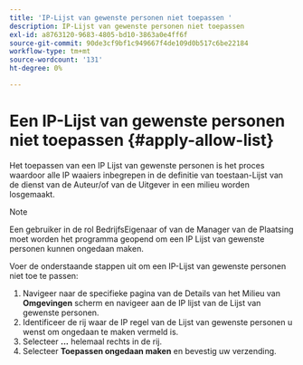```yaml
---
title: 'IP-Lijst van gewenste personen niet toepassen '
description: IP-Lijst van gewenste personen niet toepassen
exl-id: a8763120-9683-4805-bd10-3863a0e4ff6f
source-git-commit: 90de3cf9bf1c949667f4de109d0b517c6be22184
workflow-type: tm+mt
source-wordcount: '131'
ht-degree: 0%

---
```


# Een IP-Lijst van gewenste personen niet toepassen {#apply-allow-list}

Het toepassen van een IP Lijst van gewenste personen is het proces waardoor alle IP waaiers inbegrepen in de definitie van toestaan-Lijst van de dienst van de Auteur/of van de Uitgever in een milieu worden losgemaakt.

>[!NOTE]
>Een gebruiker in de rol BedrijfsEigenaar of van de Manager van de Plaatsing moet worden het programma geopend om een IP Lijst van gewenste personen kunnen ongedaan maken.

Voer de onderstaande stappen uit om een IP-Lijst van gewenste personen niet toe te passen:

1. Navigeer naar de specifieke pagina van de Details van het Milieu van **Omgevingen** scherm en navigeer aan de IP lijst van de Lijst van gewenste personen.
1. Identificeer de rij waar de IP regel van de Lijst van gewenste personen u wenst om ongedaan te maken vermeld is.
1. Selecteer **...** helemaal rechts in de rij.
1. Selecteer **Toepassen ongedaan maken** en bevestig uw verzending.
